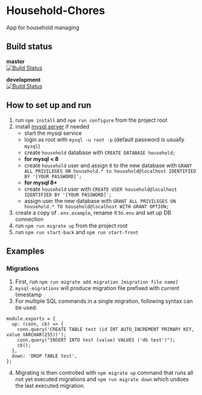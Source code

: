 # Household-Chores
App for household managing


## Build status
**master** \
[![Build Status](https://dev.azure.com/filiphorkycz/Household-Chores/_apis/build/status/Fezzzi.Household-Chores?branchName=master)](https://dev.azure.com/filiphorkycz/Household-Chores/_build/latest?definitionId=1&branchName=master)

**development** \
[![Build Status](https://dev.azure.com/filiphorkycz/Household-Chores/_apis/build/status/Fezzzi.Household-Chores?branchName=development)](https://dev.azure.com/filiphorkycz/Household-Chores/_build/latest?definitionId=1&branchName=development)


## How to set up and run
1. run `npm install` and `npm run configure` from the project root
2. install [mysql server](https://dev.mysql.com/downloads/installer/) if needed
    - start the mysql service
    - login as root with `mysql -u root -p` (default password is usually `mysql`)
    - create `household` database with `CREATE DATABASE household;`
    - **for mysql < 8**
    - create `household` user and assign it to the new database with `GRANT ALL PRIVILEGES ON household.* to household@localhost IDENTIFIED BY '[YOUR PASSWORD]';`
    - **for mysql 8+**
    - create `household` user with `CREATE USER household@localhost IDENTIFIED BY '[YOUR PASSWORD]';`
    - assign user the new database with `GRANT ALL PRIVILEGES ON household.* TO household@localhost WITH GRANT OPTION;`
3. create a copy of `.env.example`, rename it to`.env` and set up DB connection
5. run `npm run migrate up` from the project root
6. run `npm run start-back` and `npm run start-front`


## Examples
### Migrations
1. First, run `npm run migrate add migration [migration file name]`
2. `mysql-migrations` will produce migration file prefixed with current timestamp
3. For multiple SQL commands in a single migration, following syntax can be used:
```
module.exports = {
  up: (conn, cb) => {
    conn.query('CREATE TABLE test (id INT AUTO_INCREMENT PRIMARY KEY, value VARCHAR(255))');
    conn.query("INSERT INTO test (value) VALUES ('db test')");
    cb();
  },
  down: 'DROP TABLE test',
};
```
4. Migrating is then controlled with `npm migrate up` command that runs all not yet executed migrations and `npm run migrate down` which undoes the last executed migration.
